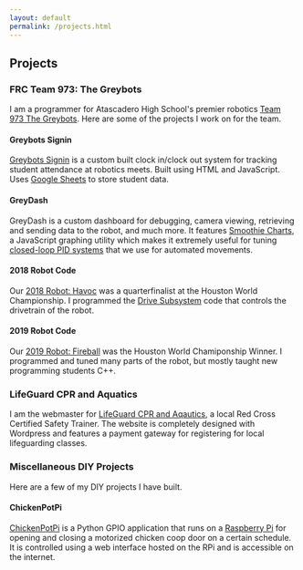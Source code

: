 ```yaml
---
layout: default
permalink: /projects.html
---
```


## Projects

### FRC Team 973: The Greybots

I am a programmer for Atascadero High School's premier robotics [Team 973 The Greybots](https://greybots.com). Here are some of the projects I work on for the team.

#### Greybots Signin

[Greybots Signin](https://github.com/Team973/greybots-signin) is a custom built clock in/clock out system for tracking student attendance at robotics meets. Built using HTML and JavaScript. Uses [Google Sheets](https://sheets.google.com) to store student data.

#### GreyDash

GreyDash is a custom dashboard for debugging, camera viewing, retrieving and sending data to the robot, and much more. It features [Smoothie Charts](http://smoothiecharts.org), a JavaScript graphing utility which makes it extremely useful for tuning [closed-loop PID systems](https://en.wikipedia.org/wiki/PID_controller) that we use for automated movements.

#### 2018 Robot Code

Our [2018 Robot: Havoc](https://github.com/Team973/2018-inseason) was a quarterfinalist at the Houston World Championship. I programmed the [Drive Subsystem](https://github.com/Team973/2018-inseason/blob/dev/src/subsystems/Drive.h) code that controls the drivetrain of the robot.

#### 2019 Robot Code

Our [2019 Robot: Fireball](https://github.com/Team973/2019-inseason) was the Houston World Chamiponship Winner. I programmed and tuned many parts of the robot, but mostly taught new programming students C++.

### LifeGuard CPR and Aquatics

I am the webmaster for [LifeGuard CPR and Aqautics](https://lifeguardcpr.com), a local Red Cross Certified Safety Trainer. The website is completely designed with Wordpress and features a payment gateway for registering for local lifeguarding classes.

### Miscellaneous DIY Projects

Here are a few of my DIY projects I have built.

#### ChickenPotPi

[ChickenPotPi](https://github.com/Chris2fourlaw/ChickenPotPi) is a Python GPIO application that runs on a [Raspberry Pi](https://www.raspberrypi.org) for opening and closing a motorized chicken coop door on a certain schedule. It is controlled using a web interface hosted on the RPi and is accessible on the internet.

